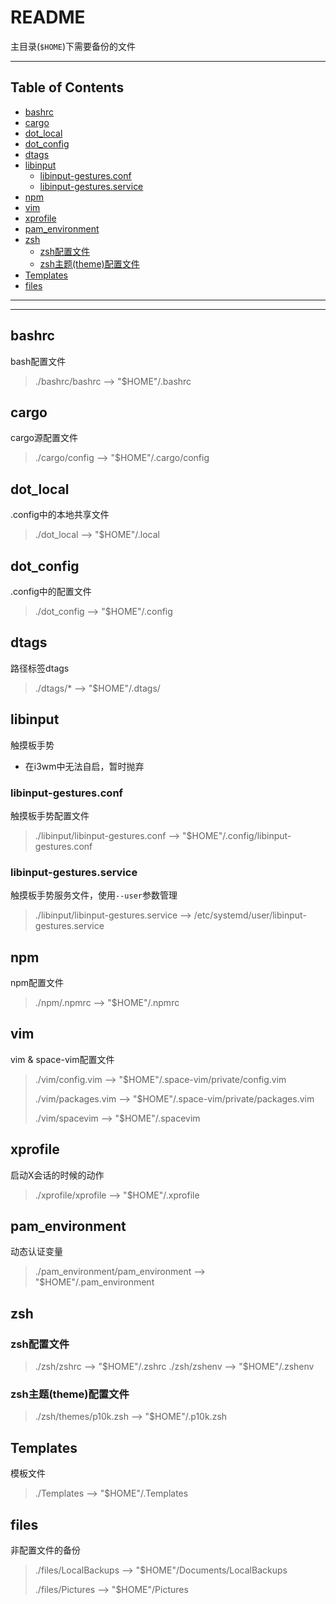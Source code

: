 # README

主目录(`$HOME`)下需要备份的文件

---

## Table of Contents

<!-- vim-markdown-toc GFM -->

* [bashrc](#bashrc)
* [cargo](#cargo)
* [dot_local](#dot_local)
* [dot_config](#dot_config)
* [dtags](#dtags)
* [libinput](#libinput)
    * [libinput-gestures.conf](#libinput-gesturesconf)
    * [libinput-gestures.service](#libinput-gesturesservice)
* [npm](#npm)
* [vim](#vim)
* [xprofile](#xprofile)
* [pam_environment](#pam_environment)
* [zsh](#zsh)
    * [zsh配置文件](#zsh配置文件)
    * [zsh主题(theme)配置文件](#zsh主题theme配置文件)
* [Templates](#templates)
* [files](#files)

<!-- vim-markdown-toc -->

---

---

## bashrc

bash配置文件

> ./bashrc/bashrc --> "$HOME"/.bashrc

## cargo

cargo源配置文件

> ./cargo/config --> "$HOME"/.cargo/config

## dot_local

.config中的本地共享文件

> ./dot_local --> "$HOME"/.local

## dot_config

.config中的配置文件

> ./dot_config --> "$HOME"/.config

## dtags

路径标签dtags

> ./dtags/* --> "$HOME"/.dtags/

## libinput

触摸板手势

- 在i3wm中无法自启，暂时抛弃

### libinput-gestures.conf

触摸板手势配置文件

> ./libinput/libinput-gestures.conf --> "$HOME"/.config/libinput-gestures.conf

### libinput-gestures.service

触摸板手势服务文件，使用`--user`参数管理

> ./libinput/libinput-gestures.service --> /etc/systemd/user/libinput-gestures.service

## npm

npm配置文件

> ./npm/.npmrc --> "$HOME"/.npmrc

## vim

vim & space-vim配置文件

> ./vim/config.vim --> "$HOME"/.space-vim/private/config.vim
>
> ./vim/packages.vim --> "$HOME"/.space-vim/private/packages.vim
>
> ./vim/spacevim --> "$HOME"/.spacevim

## xprofile

启动X会话的时候的动作

> ./xprofile/xprofile --> "$HOME"/.xprofile

## pam_environment

动态认证变量

> ./pam_environment/pam_environment --> "$HOME"/.pam_environment

## zsh

### zsh配置文件

> ./zsh/zshrc --> "$HOME"/.zshrc
> ./zsh/zshenv --> "$HOME"/.zshenv

### zsh主题(theme)配置文件

> ./zsh/themes/p10k.zsh --> "$HOME"/.p10k.zsh

## Templates

模板文件

> ./Templates --> "$HOME"/.Templates

## files

非配置文件的备份

> ./files/LocalBackups --> "$HOME"/Documents/LocalBackups
>
> ./files/Pictures --> "$HOME"/Pictures

